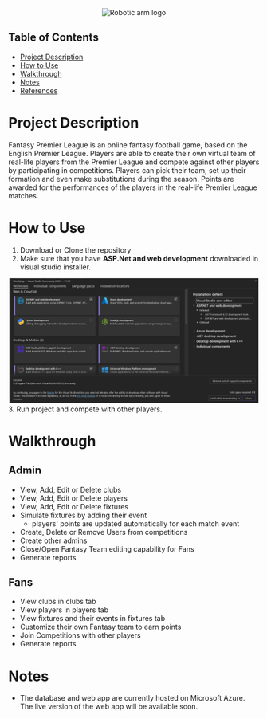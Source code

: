 <div align="center"><img src="/media/LOGO.gif" alt="Robotic arm logo" width="500px"></div>

## Table of Contents

* [Project Description](#Project-Description)
* [How to Use](#How-to-Use)
* [Walkthrough](#Walkthrough)
* [Notes](#Notes)
* [References](#References)

# Project Description

Fantasy Premier League is an online fantasy football game, based on the English Premier League. Players are able to create their own virtual team of real-life players from the Premier League and compete against other players by participating in competitions. Players can pick their team, set up their formation and even make substitutions during the season. Points are awarded for the performances of the players in the real-life Premier League matches.

# How to Use

1. Download or Clone the repository
2. Make sure that you have **ASP.Net and web development** downloaded in visual studio installer.
<div align="center"><img src="/media/ASPNET.png" alt="run instructions" width="500px"></div>
3. Run project and compete with other players.

# Walkthrough

## Admin
* View, Add, Edit or Delete clubs
* View, Add, Edit or Delete players
* View, Add, Edit or Delete fixtures
* Simulate fixtures by adding their event
  - players' points are updated automatically for each match event
* Create, Delete or Remove Users from competitions
* Create other admins
* Close/Open Fantasy Team editing capability for Fans
* Generate reports

## Fans
* View clubs in clubs tab
* View players in players tab
* View fixtures and their events in fixtures tab
* Customize their own Fantasy team to earn points
* Join Competitions with other players
* Generate reports

# Notes
* The database and web app are currently hosted on Microsoft Azure. The live version of the web app will be available soon.







